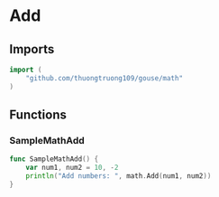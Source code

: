 # Add

## Imports

```go
import (
	"github.com/thuongtruong109/gouse/math")
```
## Functions


### SampleMathAdd

```go
func SampleMathAdd() {
	var num1, num2 = 10, -2
	println("Add numbers: ", math.Add(num1, num2))
}```

